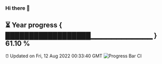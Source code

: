 ### Hi there 👋
⏳ Year progress { ██████████████████▁▁▁▁▁▁▁▁▁▁▁▁ } 61.10 %
---
⏰ Updated on Fri, 12 Aug 2022 00:33:40 GMT
![Progress Bar CI](https://github.com/Moyi321/Moyi321/workflows/Progress%20Bar%20CI/badge.svg)
